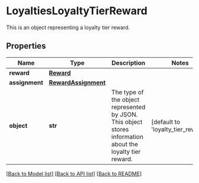 # LoyaltiesLoyaltyTierReward

This is an object representing a loyalty tier reward.

## Properties

Name | Type | Description | Notes
------------ | ------------- | ------------- | -------------
**reward** | [**Reward**](Reward.md) |  | 
**assignment** | [**RewardAssignment**](RewardAssignment.md) |  | 
**object** | **str** | The type of the object represented by JSON. This object stores information about the loyalty tier reward. | [default to 'loyalty_tier_reward']

[[Back to Model list]](../README.md#documentation-for-models) [[Back to API list]](../README.md#documentation-for-api-endpoints) [[Back to README]](../README.md)


